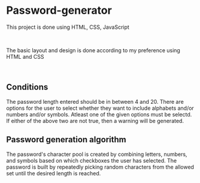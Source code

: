 # Password-generator
<p>This project is done using HTML, CSS, JavaScript</p>
<br>
<p>The basic layout and design is done according to my preference using HTML and CSS</p>
<br>
<h2>Conditions</h2>
<p>
  The password length entered should be in between 4 and 20.
  There are options for the user to select whether they want to include alphabets and/or numbers and/or symbols. Atleast one of the given options must be selectd.
  If either of the above two are not true, then a warning will be generated.
</p>
<h2>Password generation algorithm</h2>
<p>
  The password's character pool is created by combining letters, numbers, and symbols based on which checkboxes the user has selected.
  The password is built by repeatedly picking random characters from the allowed set until the desired length is reached.
</p>
